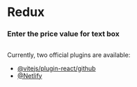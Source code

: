 # Redux

### Enter the price value for text box

## 


Currently, two official plugins are available:

- [@vitejs/plugin-react/github](https://github.com/meenatchi-14/ReactRedux.git/) 
- [@Netlify](https://65b0bf35a44229525fba171f--sprightly-griffin-4dceea.netlify.app/) 

